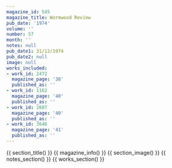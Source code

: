 ```yaml
---
magazine_id: 545
magazine_title: Wormwood Review
pub_date: '1974'
volume: ''
number: 57
month: ''
notes: null
pub_date1: 31/12/1974
pub_date2: null
image: null
works_included:
- work_id: 2472
  magazine_page: '38'
  published_as: ''
- work_id: 1162
  magazine_page: '40'
  published_as: ''
- work_id: 2607
  magazine_page: '40'
  published_as: ''
- work_id: 3646
  magazine_page: '41'
  published_as: ''
---
```


{{ section_title() }}
{{ magazine_info() }}
{{ section_image() }}
{{ notes_section() }}
{{ works_section() }}
